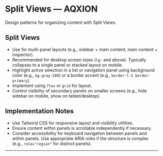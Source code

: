 # Split Views — AQXION

Design patterns for organizing content with Split Views.

## Split Views

-   Use for multi-panel layouts (e.g., sidebar + main content, main content + inspector).
-   Recommended for desktop screen sizes (`lg:` and above). Typically collapses to a single panel or stacked layout on mobile.
-   Highlight active selection in a list or navigation panel using background color (e.g., `bg-gray-200`) or a border accent (e.g., `border-l-2 border-primary`).
-   Implement using `flex` or `grid` for layout.
-   Control visibility of secondary panels on smaller screens (e.g., hide sidebar on mobile, show on tablet/desktop).

## Implementation Notes

-   Use Tailwind CSS for responsive layout and visibility utilities.
-   Ensure content within panels is scrollable independently if necessary.
-   Consider accessibility for keyboard navigation between panels and within panels. Use appropriate ARIA roles if the structure is complex (e.g., `role="region"` for distinct panels).

---
